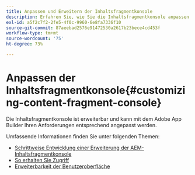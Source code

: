 ```yaml
---
title: Anpassen und Erweitern der Inhaltsfragmentkonsole
description: Erfahren Sie, wie Sie die Inhaltsfragmentkonsole anpassen
exl-id: a5f2c7f2-2fe5-4f0c-9960-6e8fa7336f10
source-git-commit: 87aeebad2576e91472530a2617b23bece4cd453f
workflow-type: tm+mt
source-wordcount: '75'
ht-degree: 73%

---
```


# Anpassen der Inhaltsfragmentkonsole{#customizing-content-fragment-console}

Die Inhaltsfragmentkonsole ist erweiterbar und kann mit dem Adobe App Builder Ihren Anforderungen entsprechend angepasst werden.

Umfassende Informationen finden Sie unter folgenden Themen:

* [Schrittweise Entwicklung einer Erweiterung der AEM-Inhaltsfragmentkonsole](https://developer.adobe.com/uix/docs/services/aem-cf-console-admin/extension-development/#about-application)
* [So erhalten Sie Zugriff](https://developer.adobe.com/uix/docs/guides/get-access/)
* [Erweiterbarkeit der Benutzeroberfläche](https://developer.adobe.com/uix/docs/)
